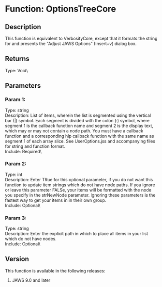 # Function: OptionsTreeCore

## Description

This function is equivalent to VerbosityCore, except that it formats the
string for and presents the \"Adjust JAWS Options\" (Insert+v) dialog
box.

## Returns

Type: Void\

## Parameters

### Param 1:

Type: string\
Description: List of items, wherein the list is segmented using the
vertical bar (\|) symbol. Each segment is divided with the colon (:)
symbol, where segment 1 is the callback function name and segment 2 is
the display text, which may or may not contain a node path. You must
have a callback function and a corresponding hlp callback function with
the same name as segment 1 of each array slice. See UserOptions.jss and
accompanying files for string and function format.\
Include: Required\

### Param 2:

Type: int\
Description: Enter TRue for this optional parameter, if you do not want
this function to update item strings which do not have node paths. If
you ignore or leave this parameter FALSe, your items will be formatted
with the node you specify in the strNewNode parameter. Ignoring these
parameters is the fastest way to get your items in in their own group.\
Include: Optional\

### Param 3:

Type: string\
Description: Enter the explicit path in which to place all items in your
list which do not have nodes.\
Include: Optional\

## Version

This function is available in the following releases:

1.  JAWS 9.0 and later

